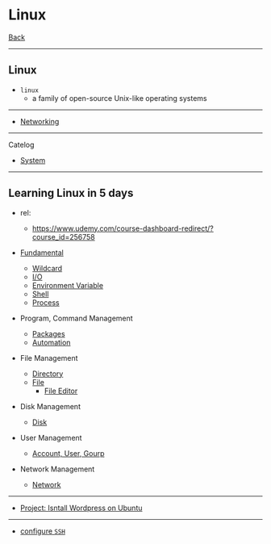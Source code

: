 # Linux

[Back](../../index.md)

---

## Linux

- `linux`
  - a family of open-source Unix-like operating systems

---

- [Networking](./networking/networking.md)

---

Catelog

- [System](./sys.md)

---

## Learning Linux in 5 days

- rel:

  - https://www.udemy.com/course-dashboard-redirect/?course_id=256758

- [Fundamental](./fundamental/fundamental.md)

  - [Wildcard](./wildcard/wildcard.md)
  - [I/O](./io/io.md)
  - [Environment Variable](./env/env.md)
  - [Shell](./shell/shell.md)
  - [Process](./process/process.md)

- Program, Command Management

  - [Packages](./package/package.md)
  - [Automation](./automation/automation.md)

- File Management

  - [Directory](./directory/directory.md)
  - [File](./file/file.md)
    - [File Editor](./file/file_editor.md)

- Disk Management

  - [Disk](./disk/disk.md)

- User Management

  - [Account, User, Gourp](./user/user.md)

- Network Management
  - [Network](./network/network.md)

---

- [Project: Isntall Wordpress on Ubuntu](./pro_unbutu_wordpress.md)

---

- [configure `SSH`](./ssh/ssh.md)
